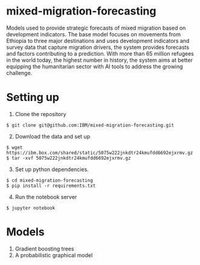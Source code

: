 # mixed-migration-forecasting

Models used to provide strategic forecasts of mixed migration based on development indicators. The base model focuses on movements from Ethiopia to three major destinations and uses development indicators and survey data that capture migration drivers, the system provides forecasts and factors contributing to a prediction. With more than 65 million refugees in the world today, the highest number in history, the system aims at better equipping the humanitarian sector with AI tools to address the growing challenge.

# Setting up

1. Clone the repository
```
$ git clone git@github.com:IBM/mixed-migration-forecasting.git
```

2. Download the data and set up
```
$ wget https://ibm.box.com/shared/static/5075w222jnkdtr24kmufdd6692ejxrmv.gz
$ tar -xvf 5075w222jnkdtr24kmufdd6692ejxrmv.gz
```

3. Set up python dependencies.
```
$ cd mixed-migration-forecasting
$ pip install -r requirements.txt
```

4. Run the notebook server
```
$ jupyter notebook
```

# Models

1. Gradient boosting trees
2. A probabilistic graphical model
